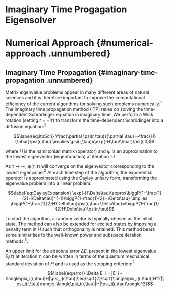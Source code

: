 # Imaginary Time Progagation Eigensolver
Numerical Approach {#numerical-approach .unnumbered}
==================

Imaginary Time Propagation {#imaginary-time-propagation .unnumbered}
--------------------------

Matrix eigenvalue problems appear in many different areas of natural
sciences and it is therefore important to improve the computational
efficiency of the current algorithms for solving such problems
numerically.$^1$ The imaginary time propagation method (ITP) relies on
solving the time-dependent Schrödinger equation in imaginary time. We
perform a Wick rotation (setting $t=-i\tau$) to transform the
time-dependent Schrödinger into a diffusion equation:$^2$

$$\label{eq:itpSch}
\frac{\partial \psi(r,\tau)}{\partial
\tau}=-\frac{H}{\hbar}\psi(r,\tau) \implies \psi(r,\tau)=\exp(-H\tau/\hbar)\psi(r,0)$$

where $H$ is the hamiltonian matrix (operator) and $\psi$ is an
approximation to the lowest eigenvector (eigenfunction) at iteration
$\tau$.\

As $\tau\to\infty$, $\psi(r,\tau)$ will converge on the eigenvector
corresponding to the lowest eigenvalue.$^2$ At each time step of the
algorithm, the exponential operator is approximated using the Cayley
unitary form, transforming the eigenvalue problem into a linear problem:

$$\label{eq:CayleyExpansion}
\exp(-H\Delta\tau)\approx\biggP{1+\frac{1}{2}H\Delta\tau}^{-1}\biggP{1-\frac{1}{2}H\Delta\tau} \implies \biggP{1+\frac{1}{2}H\Delta\tau}\psi(r,\tau+\Delta\tau)=\biggP{1-\frac{1}{2}H\Delta\tau}\psi(r,\tau)$$

To start the algorithm, a random vector is typically chosen as the
initial state. The method can also be extended for excited states by
imposing a penalty term in $H$ such that orthogonality is retained. This
method bears some similarities to the well-known power and subspace
iteration methods.$^1$\

An upper limit for the absolute error $\Delta E$, present in the lowest
eigenvalue $E_i(\tau)$ at iteration $\tau$, can be written in terms of
the quantum mechanical standard deviation of $H$ and is used as the
stopping criterion:$^2$

$$\label{eq:error}
\Delta E_i = |E_i -\langle\psi_i(r,\tau)|H|\psi_i(r,\tau)|\leq\sqrt{2}\sqrt{\langle\psi_i(r,\tau)|H^2|\psi_i(r,\tau)\rangle-\langle\psi_i(r,\tau)|H|\psi_i(r,\tau)\rangle^2}$$
